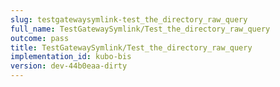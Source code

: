 ```yaml
---
slug: testgatewaysymlink-test_the_directory_raw_query
full_name: TestGatewaySymlink/Test_the_directory_raw_query
outcome: pass
title: TestGatewaySymlink/Test_the_directory_raw_query
implementation_id: kubo-bis
version: dev-44b0eaa-dirty
---
```



